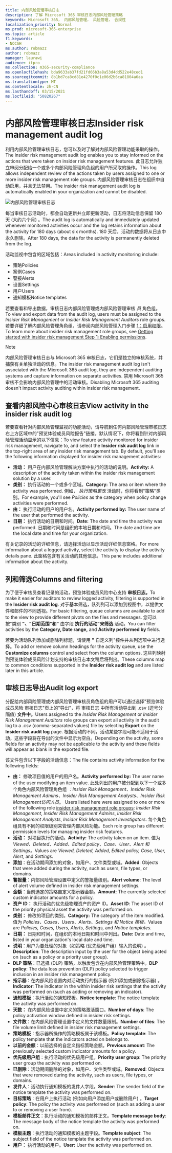 ```yaml
---
title: 内部风险管理审核日志
description: 了解 Microsoft 365 审核日志内部风险管理策略
keywords: Microsoft 365， 内部风险管理， 风险管理， 合规性
localization_priority: Normal
ms.prod: microsoft-365-enterprise
ms.topic: article
f1.keywords:
- NOCSH
ms.author: robmazz
author: robmazz
manager: laurawi
audience: itpro
ms.collection: m365-security-compliance
ms.openlocfilehash: bda9633ab37fd21fd66b3a8a53d4dd522e48ced1
ms.sourcegitcommit: 8b1bd7ca8cd81e4270f0c1e06d2b6ca81804a6aa
ms.translationtype: MT
ms.contentlocale: zh-CN
ms.lasthandoff: 03/15/2021
ms.locfileid: "50820267"
---
```

# <a name="insider-risk-management-audit-log"></a><span data-ttu-id="54367-104">内部风险管理审核日志</span><span class="sxs-lookup"><span data-stu-id="54367-104">Insider risk management audit log</span></span>

<span data-ttu-id="54367-105">利用内部风险管理审核日志，您可以及时了解对内部风险管理功能采取的操作。</span><span class="sxs-lookup"><span data-stu-id="54367-105">The insider risk management audit log enables you to stay informed on the actions that were taken on insider risk management features.</span></span> <span data-ttu-id="54367-106">此日志允许独立审阅分配给一个或多个内部风险管理角色组的用户所采取的操作。</span><span class="sxs-lookup"><span data-stu-id="54367-106">This log allows independent review of the actions taken by users assigned to one or more insider risk management role groups.</span></span> <span data-ttu-id="54367-107">内部风险管理审核日志在组织中自动启用，并且无法禁用。</span><span class="sxs-lookup"><span data-stu-id="54367-107">The insider risk management audit log is automatically enabled in your organization and cannot be disabled.</span></span>

![内部风险管理审核日志](../media/insider-risk-audit-log.png)

<span data-ttu-id="54367-109">每当审核日志活动时，都会自动更新并立即更新活动，日志将活动信息保留 180 天 (大约六个月) 。</span><span class="sxs-lookup"><span data-stu-id="54367-109">The audit log is automatically and immediately updated whenever monitored activities occur and the log retains information about the activity for 180 days (about six months).</span></span> <span data-ttu-id="54367-110">180 天后，活动的数据将从日志中永久删除。</span><span class="sxs-lookup"><span data-stu-id="54367-110">After 180 days, the data for the activity is permanently deleted from the log.</span></span>

<span data-ttu-id="54367-111">活动监视中包含的区域包括：</span><span class="sxs-lookup"><span data-stu-id="54367-111">Areas included in activity monitoring include:</span></span>

- <span data-ttu-id="54367-112">策略</span><span class="sxs-lookup"><span data-stu-id="54367-112">Policies</span></span>
- <span data-ttu-id="54367-113">案例</span><span class="sxs-lookup"><span data-stu-id="54367-113">Cases</span></span>
- <span data-ttu-id="54367-114">警报</span><span class="sxs-lookup"><span data-stu-id="54367-114">Alerts</span></span>
- <span data-ttu-id="54367-115">设置</span><span class="sxs-lookup"><span data-stu-id="54367-115">Settings</span></span>
- <span data-ttu-id="54367-116">用户</span><span class="sxs-lookup"><span data-stu-id="54367-116">Users</span></span>
- <span data-ttu-id="54367-117">通知模板</span><span class="sxs-lookup"><span data-stu-id="54367-117">Notice templates</span></span>

<span data-ttu-id="54367-118">若要查看和导出数据，审核日志内部风险管理或内部风险管理审核 *员* 角色组。 </span><span class="sxs-lookup"><span data-stu-id="54367-118">To view and export data from the audit log, users must be assigned to the *Insider Risk Management* or *Insider Risk Management Auditors* role groups.</span></span> <span data-ttu-id="54367-119">若要详细了解内部风险管理角色组，请参阅内部风险管理入门步骤 [1：启用权限](insider-risk-management-configure.md#step-1-enable-permissions-for-insider-risk-management)。</span><span class="sxs-lookup"><span data-stu-id="54367-119">To learn more about insider risk management role groups, see [Getting started with insider risk management Step 1: Enabling permissions](insider-risk-management-configure.md#step-1-enable-permissions-for-insider-risk-management).</span></span>

>[!NOTE]
><span data-ttu-id="54367-120">内部风险管理审核日志与 Microsoft 365 审核日志，它们是独立的审核系统，并捕获有关单独活动的信息。</span><span class="sxs-lookup"><span data-stu-id="54367-120">The insider risk management audit log isn't associated with the Microsoft 365 audit log, they are independent auditing systems and capture information on separate activities.</span></span> <span data-ttu-id="54367-121">禁用 Microsoft 365 审核不会影响内部风险管理中的活动审核。</span><span class="sxs-lookup"><span data-stu-id="54367-121">Disabling Microsoft 365 auditing doesn't impact activity auditing within insider risk management.</span></span>

## <a name="view-activity-in-the-insider-risk-audit-log"></a><span data-ttu-id="54367-122">查看内部风险中心审核日志</span><span class="sxs-lookup"><span data-stu-id="54367-122">View activity in the insider risk audit log</span></span>

<span data-ttu-id="54367-123">若要查看针对内部风险管理监视的功能活动，请导航到任何内部风险管理审核日志右上方区域中的"预览体验成员风险报告"链接。默认情况下，你将看到针对内部风险管理活动显示的以下信息：</span><span class="sxs-lookup"><span data-stu-id="54367-123">To view feature activity monitored for insider risk management, navigate to, and select the **Insider risk audit log** link in the top-right area of any insider risk management tab. By default, you'll see the following information displayed for insider risk management activities:</span></span>

- <span data-ttu-id="54367-124">**活动：** 用户在内部风险管理解决方案中执行的活动的说明。</span><span class="sxs-lookup"><span data-stu-id="54367-124">**Activity:** A description of the activity taken within the insider risk management solution by a user.</span></span>
- <span data-ttu-id="54367-125">**类别：** 执行活动的一个或多个区域。</span><span class="sxs-lookup"><span data-stu-id="54367-125">**Category:** The area or item where the activity was performed.</span></span> <span data-ttu-id="54367-126">例如， *执行策略更改* 活动时，你将看到"策略"类别。</span><span class="sxs-lookup"><span data-stu-id="54367-126">For example, you'll see *Policies* as the category when policy change activities were performed.</span></span>
- <span data-ttu-id="54367-127">**由：** 执行活动的用户的用户名。</span><span class="sxs-lookup"><span data-stu-id="54367-127">**Activity performed by:** The user name of the user that performed the activity.</span></span>
- <span data-ttu-id="54367-128">**日期：** 执行活动的日期和时间。</span><span class="sxs-lookup"><span data-stu-id="54367-128">**Date:** The date and time the activity was performed.</span></span> <span data-ttu-id="54367-129">日期和时间是组织的本地日期和时间。</span><span class="sxs-lookup"><span data-stu-id="54367-129">The date and time are the local date and time for your organization.</span></span>

<span data-ttu-id="54367-130">有关记录的活动的详细信息，请选择活动以显示活动详细信息窗格。</span><span class="sxs-lookup"><span data-stu-id="54367-130">For more information about a logged activity, select the activity to display the activity details pane.</span></span> <span data-ttu-id="54367-131">此窗格包含有关活动的其他信息。</span><span class="sxs-lookup"><span data-stu-id="54367-131">This pane includes additional information about the activity.</span></span>

## <a name="columns-and-filtering"></a><span data-ttu-id="54367-132">列和筛选</span><span class="sxs-lookup"><span data-stu-id="54367-132">Columns and filtering</span></span>

<span data-ttu-id="54367-133">为了便于审核员查看记录的活动，预览体验成员风险中心支持 **审核日志。**</span><span class="sxs-lookup"><span data-stu-id="54367-133">To make it easier for auditors to review logged activity, filtering is supported in the **Insider risk audit log**.</span></span> <span data-ttu-id="54367-134">对于基本筛选，队列列可以添加到视图中，以提供文件和邮件的不同透视。</span><span class="sxs-lookup"><span data-stu-id="54367-134">For basic filtering, queue columns are available to add to the view to provide different pivots on the files and messages.</span></span> <span data-ttu-id="54367-135">您可以按"类别 **"、"日期范围"和"** 由字段 **执行的活动"来筛选** 活动。</span><span class="sxs-lookup"><span data-stu-id="54367-135">You can filter activities by the **Category, Date range,** and **Activity performed by** fields.</span></span>

<span data-ttu-id="54367-136">若要为活动队列添加或删除列标题，请使用 **"** 自定义列"控件并从列选项中进行选择。</span><span class="sxs-lookup"><span data-stu-id="54367-136">To add or remove column headings for the activity queue, use the **Customize columns** control and select from the column options.</span></span> <span data-ttu-id="54367-137">这些列映射到预览体验成员风险计划支持的审核日志本文稍后将列出。</span><span class="sxs-lookup"><span data-stu-id="54367-137">These columns map to common conditions supported in the **Insider risk audit log** and are listed later in this article.</span></span>

## <a name="audit-log-export"></a><span data-ttu-id="54367-138">审核日志导出</span><span class="sxs-lookup"><span data-stu-id="54367-138">Audit log export</span></span>

<span data-ttu-id="54367-139">分配给内部风险管理或内部风险管理审核员角色组的用户可以通过选择"预览体验成员风险 审核日志"页上的"导出"，将 审核日志 中所有活动导出到 .csv (逗号分隔值) **文件中。**</span><span class="sxs-lookup"><span data-stu-id="54367-139">Users assigned to the *Insider Risk Management* or *Insider Risk Management Auditors* role groups can export all activity in the audit log to a .csv (comma-separated values) file by selecting **Export** on the **Insider risk audit log** page.</span></span> <span data-ttu-id="54367-140">根据活动的不同，活动某些字段可能不适用于活动，这些字段将在导出的文件中显示为空白。</span><span class="sxs-lookup"><span data-stu-id="54367-140">Depending on the activity, some fields for an activity may not be applicable to the activity and these fields will appear as blank in the exported file.</span></span>

<span data-ttu-id="54367-141">该文件包含以下字段的活动信息：</span><span class="sxs-lookup"><span data-stu-id="54367-141">The file contains activity information for the following fields:</span></span>

- <span data-ttu-id="54367-142">**由：** 修改项目值的用户的用户名。</span><span class="sxs-lookup"><span data-stu-id="54367-142">**Activity performed by:** The user name of the user modifying an item value.</span></span> <span data-ttu-id="54367-143">此处列出的用户被分配到以下一个或多个角色内部风险管理角色组 *：Insider Risk Management、Insider* Risk *Management Admins、Insider* *Risk Management Analysts、Insider* *Risk Management访问人员*。 [](insider-risk-management-configure.md#step-1-enable-permissions-for-insider-risk-management)</span><span class="sxs-lookup"><span data-stu-id="54367-143">Users listed here were assigned to one or more of the following role [insider risk management role groups](insider-risk-management-configure.md#step-1-enable-permissions-for-insider-risk-management): *Insider Risk Management*, *Insider Risk Management Admins*, *Insider Risk Management Analysts*, *Insider Risk Management Investigators*.</span></span> <span data-ttu-id="54367-144">每个角色组具有不同的权限级别来管理内部风险功能。</span><span class="sxs-lookup"><span data-stu-id="54367-144">Each role group has different permission levels for managing insider risk features.</span></span>
- <span data-ttu-id="54367-145">**活动：** 对项目执行的活动。</span><span class="sxs-lookup"><span data-stu-id="54367-145">**Activity:** The activity taken on an item.</span></span> <span data-ttu-id="54367-146">值为 *Viewed、Deleted、Added、Edited policy、Case、User、Alert 和* *Settings。*</span><span class="sxs-lookup"><span data-stu-id="54367-146">Values are *Viewed, Deleted, Added, Edited policy, Case, User, Alert,* and *Settings.*</span></span>
- <span data-ttu-id="54367-147">**添加**：在活动期间添加的对象，如用户、文件类型或域。</span><span class="sxs-lookup"><span data-stu-id="54367-147">**Added**: Objects that were added during the activity, such as users, file types, or domains.</span></span>
- <span data-ttu-id="54367-148">**警报量**：内部风险管理设置中定义的警报量级别。</span><span class="sxs-lookup"><span data-stu-id="54367-148">**Alert volume**: The level of alert volume defined in insider risk management settings.</span></span>
- <span data-ttu-id="54367-149">**金额**：当前选定的策略自定义指示器金额。</span><span class="sxs-lookup"><span data-stu-id="54367-149">**Amount**: The currently selected custom indicator amounts for a policy.</span></span>
- <span data-ttu-id="54367-150">**资产 ID：** 执行活动的优先级物理资产的资产 ID。</span><span class="sxs-lookup"><span data-stu-id="54367-150">**Asset ID**: The asset ID of the priority physical asset the activity was performed on.</span></span>
- <span data-ttu-id="54367-151">**类别：** 修改的项目的类别。</span><span class="sxs-lookup"><span data-stu-id="54367-151">**Category:** The category of the item modified.</span></span> <span data-ttu-id="54367-152">值为 *Policies、Cases、Users、Alerts、Settings 和* *Notice 模板。*</span><span class="sxs-lookup"><span data-stu-id="54367-152">Values are *Policies, Cases, Users, Alerts, Settings,* and *Notice templates.*</span></span>
- <span data-ttu-id="54367-153">**日期：** 日期和时间，在组织的本地日期和时间中列出。</span><span class="sxs-lookup"><span data-stu-id="54367-153">**Date:** Date and time, listed in your organization's local date and time.</span></span>
- <span data-ttu-id="54367-154">**说明**：用户为要处理的对象（如策略 (优先级用户组）输入的说明) 。</span><span class="sxs-lookup"><span data-stu-id="54367-154">**Description**: The description input by the user for the object being acted on (such as a policy or a priority user group).</span></span>
- <span data-ttu-id="54367-155">**DLP 策略**：已选择 (DLP) 策略，以触发包含在内部风险管理策略中。</span><span class="sxs-lookup"><span data-stu-id="54367-155">**DLP policy**: The data loss prevention (DLP) policy selected to trigger inclusion in an insider risk management policy.</span></span>
- <span data-ttu-id="54367-156">**指示器**：在内部风险设置内对活动执行的指示器 (例如添加或删除指示器) 。</span><span class="sxs-lookup"><span data-stu-id="54367-156">**Indicator**: The indicator in the within insider risk settings that the activity was performed on (such as adding or removing an indicator).</span></span>
- <span data-ttu-id="54367-157">**通知模板**：执行活动的通知模板。</span><span class="sxs-lookup"><span data-stu-id="54367-157">**Notice template**: The notice template the activity was performed on.</span></span>
- <span data-ttu-id="54367-158">**天数：** 在内部风险设置中定义的策略激活窗口。</span><span class="sxs-lookup"><span data-stu-id="54367-158">**Number of days**: The policy activation window defined in insider risk settings.</span></span>
- <span data-ttu-id="54367-159">**文件数**：在内部风险管理设置中定义的文件数量限制。</span><span class="sxs-lookup"><span data-stu-id="54367-159">**Number of files**: The file volume limit defined in insider risk management settings.</span></span>
- <span data-ttu-id="54367-160">**策略模板**：指示器所操作的策略模板属于该模板。</span><span class="sxs-lookup"><span data-stu-id="54367-160">**Policy template**: The policy template that the indicators acted on belongs to.</span></span>
- <span data-ttu-id="54367-161">**以前的金额**：以前选择的自定义指标策略金额。</span><span class="sxs-lookup"><span data-stu-id="54367-161">**Previous amount**: The previously selected custom indicator amounts for a policy.</span></span>
- <span data-ttu-id="54367-162">**优先级用户组**：执行活动的优先级用户组。</span><span class="sxs-lookup"><span data-stu-id="54367-162">**Priority user group**: The priority user group the activity was performed on.</span></span>
- <span data-ttu-id="54367-163">**已删除**：活动期间删除的对象，如用户、文件类型或域。</span><span class="sxs-lookup"><span data-stu-id="54367-163">**Removed**: Objects that were removed during the activity, such as users, file types, or domains.</span></span>
- <span data-ttu-id="54367-164">**发件人**：活动执行通知模板的发件人字段。</span><span class="sxs-lookup"><span data-stu-id="54367-164">**Sender**: The sender field of the notice template the activity was performed on.</span></span>
- <span data-ttu-id="54367-165">**目标策略**：在用户上执行活动 (例如向用户添加用户或删除用户) 。</span><span class="sxs-lookup"><span data-stu-id="54367-165">**Target policy**: The policy the activity was performed on (such as adding a user to or removing a user from).</span></span>
- <span data-ttu-id="54367-166">**模板邮件正文**：执行活动的通知模板的邮件正文。</span><span class="sxs-lookup"><span data-stu-id="54367-166">**Template message body**: The message body of the notice template the activity was performed on.</span></span>
- <span data-ttu-id="54367-167">**模板主题**：执行活动的通知模板的主题字段。</span><span class="sxs-lookup"><span data-stu-id="54367-167">**Template subject**: The subject field of the notice template the activity was performed on.</span></span>
- <span data-ttu-id="54367-168">**用户：** 执行活动的用户。</span><span class="sxs-lookup"><span data-stu-id="54367-168">**User:** User the activity was performed on.</span></span>
